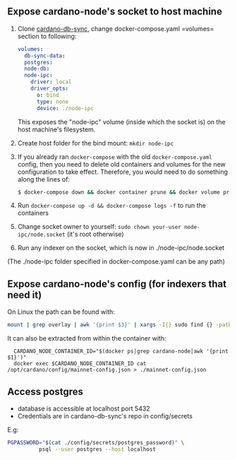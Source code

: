 ## Expose cardano-node's socket to host machine

1. Clone [cardano-db-sync](https://github.com/IntersectMBO/cardano-db-sync/), change docker-compose.yaml =volumes= section to following:
   ```yaml
   volumes:
     db-sync-data:
     postgres:
     node-db:
     node-ipc:
       driver: local
       driver_opts:
         o: bind
         type: none
         device: ./node-ipc
   ```

   This exposes the "node-ipc" volume (inside which the socket is) on
   the host machine's filesystem.

2. Create host folder for the bind mount: `mkdir node-ipc`

3. If you already ran `docker-compose` with the old `docker-compose.yaml` config, then you need to
   delete old containers and volumes for the new configuration to take effect.
   Therefore, you would need to do something along the lines of:

   ```sh
   $ docker-compose down && docker container prune && docker volume prune
   ```

4. Run `docker-compose up -d && docker-compose logs -f` to run the containers

5. Change socket owner to yourself: `sudo chown your-user node-ipc/node.socket` (it's root otherwise)

6. Run any indexer on the socket, which is now in ./node-ipc/node.socket

(The ./node-ipc folder specified in docker-compose.yaml can be any path)

## Expose cardano-node's config (for indexers that need it)

On Linux the path can be found with:
```bash
mount | grep overlay | awk '{print $3}' | xargs -I{} sudo find {} -path "*mainnet-config.json" -type f
```

It can also be extracted from within the container with:
```
  CARDANO_NODE_CONTAINER_ID="$(docker ps|grep cardano-node|awk '{print $1}')"
  docker exec $CARDANO_NODE_CONTAINER_ID cat /opt/cardano/config/mainnet-config.json > ./mainnet-config.json
```

## Access postgres

- database is accessible at localhost port 5432
- Credentials are in cardano-db-sync's repo in config/secrets

E.g:
```bash
PGPASSWORD="$(cat ./config/secrets/postgres_password)" \
          psql --user postgres --host localhost
```

